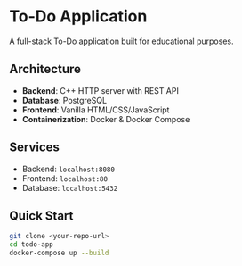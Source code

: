 # To-Do Application

A full-stack To-Do application built for educational purposes.

## Architecture
- **Backend**: C++ HTTP server with REST API
- **Database**: PostgreSQL
- **Frontend**: Vanilla HTML/CSS/JavaScript
- **Containerization**: Docker & Docker Compose

## Services
- Backend: `localhost:8080`
- Frontend: `localhost:80` 
- Database: `localhost:5432`

## Quick Start
```bash
git clone <your-repo-url>
cd todo-app
docker-compose up --build

